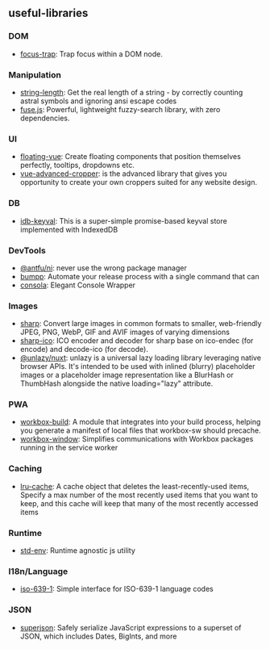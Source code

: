 ## useful-libraries

### DOM
- [focus-trap](https://www.npmjs.com/package/focus-trap): Trap focus within a DOM node.

### Manipulation
- [string-length](https://www.npmjs.com/package/string-length): Get the real length of a string - by correctly counting astral symbols and ignoring ansi escape codes
- [fuse.js](https://www.fusejs.io/): Powerful, lightweight fuzzy-search library, with zero dependencies. 

### UI
- [floating-vue](https://www.npmjs.com/package/floating-vue): Create floating components that position themselves perfectly, tooltips, dropdowns etc.
- [vue-advanced-cropper](https://www.npmjs.com/package/vue-advanced-cropper): is the advanced library that gives you opportunity to create your own croppers suited for any website design.

### DB
- [idb-keyval](https://www.npmjs.com/package/idb-keyval): This is a super-simple promise-based keyval store implemented with IndexedDB

### DevTools
- [@antfu/ni](https://www.npmjs.com/package/@antfu/ni): never use the wrong package manager
- [bumpp](https://www.npmjs.com/package/bumpp): Automate your release process with a single command that can
- [consola](https://www.npmjs.com/package/consola): Elegant Console Wrapper 

### Images
- [sharp](https://www.npmjs.com/package/sharp): Convert large images in common formats to smaller, web-friendly JPEG, PNG, WebP, GIF and AVIF images of varying dimensions
- [sharp-ico](https://www.npmjs.com/package/sharp-ico): ICO encoder and decoder for sharp base on ico-endec (for encode) and decode-ico (for decode).
- [@unlazy/nuxt](https://unlazy.byjohann.dev/guide/): unlazy is a universal lazy loading library leveraging native browser APIs. It's intended to be used with inlined (blurry) placeholder images or a placeholder image representation like a BlurHash or ThumbHash alongside the native loading="lazy" attribute.

### PWA 
- [workbox-build](https://developer.chrome.com/docs/workbox/): A module that integrates into your build process, helping you generate a manifest of local files that workbox-sw should precache.
- [workbox-window](https://developer.chrome.com/docs/workbox/): Simplifies communications with Workbox packages running in the service worker

### Caching 
- [lru-cache](https://www.npmjs.com/package/lru-cache): A cache object that deletes the least-recently-used items, Specify a max number of the most recently used items that you want to keep, and this cache will keep that many of the most recently accessed items

### Runtime 
- [std-env](https://www.npmjs.com/package/std-env): Runtime agnostic js utility

### I18n/Language
- [iso-639-1](https://www.npmjs.com/package/iso-639-1): Simple interface for ISO-639-1 language codes

### JSON
- [superjson](https://www.npmjs.com/package/superjson): Safely serialize JavaScript expressions to a superset of JSON, which includes Dates, BigInts, and more
